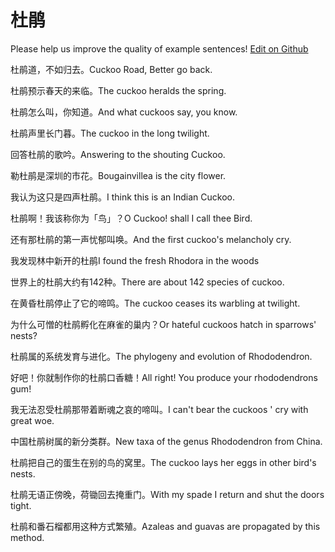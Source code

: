 # 杜鹃

Please help us improve the quality of example sentences! [Edit on Github](https://github.com/jiyushe/jiyu-example-sentence-source/blob/main/chinese/dujuan.md)

<p><span class="chinese">杜鹃道，不如归去。</span><span class="english">Cuckoo Road, Better go back.</span></p>

<p><span class="chinese">杜鹃预示春天的来临。</span><span class="english">The cuckoo heralds the spring.</span></p>

<p><span class="chinese">杜鹃怎么叫，你知道。</span><span class="english">And what cuckoos say, you know.</span></p>

<p><span class="chinese">杜鹃声里长门暮。</span><span class="english">The cuckoo in the long twilight.</span></p>

<p><span class="chinese">回答杜鹃的歌吟。</span><span class="english">Answering to the shouting Cuckoo.</span></p>

<p><span class="chinese">勒杜鹃是深圳的市花。</span><span class="english">Bougainvillea is the city flower.</span></p>

<p><span class="chinese">我认为这只是四声杜鹃。</span><span class="english">I think this is an Indian Cuckoo.</span></p>

<p><span class="chinese">杜鹃啊！我该称你为「鸟」？</span><span class="english">O Cuckoo! shall I call thee Bird.</span></p>

<p><span class="chinese">还有那杜鹃的第一声忧郁叫唤。</span><span class="english">And the first cuckoo's melancholy cry.</span></p>

<p><span class="chinese">我发现林中新开的杜鹃</span><span class="english">I found the fresh Rhodora in the woods</span></p>

<p><span class="chinese">世界上的杜鹃大约有142种。</span><span class="english">There are about 142 species of cuckoo.</span></p>

<p><span class="chinese">在黄昏杜鹃停止了它的啼鸣。</span><span class="english">The cuckoo ceases its warbling at twilight.</span></p>

<p><span class="chinese">为什么可憎的杜鹃孵化在麻雀的巢内？</span><span class="english">Or hateful cuckoos hatch in sparrows' nests?</span></p>

<p><span class="chinese">杜鹃属的系统发育与进化。</span><span class="english">The phylogeny and evolution of Rhododendron.</span></p>

<p><span class="chinese">好吧！你就制作你的杜鹃口香糖！</span><span class="english">All right! You produce your rhododendrons gum!</span></p>

<p><span class="chinese">我无法忍受杜鹃那带着断魂之哀的啼叫。</span><span class="english">I can't bear the cuckoos ' cry with great woe.</span></p>

<p><span class="chinese">中国杜鹃树属的新分类群。</span><span class="english">New taxa of the genus Rhododendron from China.</span></p>

<p><span class="chinese">杜鹃把自己的蛋生在别的鸟的窝里。</span><span class="english">The cuckoo lays her eggs in other bird's nests.</span></p>

<p><span class="chinese">杜鹃无语正傍晚，荷锄回去掩重门。</span><span class="english">With my spade I return and shut the doors tight.</span></p>

<p><span class="chinese">杜鹃和番石榴都用这种方式繁殖。</span><span class="english">Azaleas and guavas are propagated by this method.</span></p>


